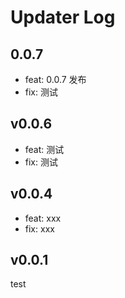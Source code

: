 # Updater Log

## 0.0.7

- feat: 0.0.7 发布
- fix: 测试

## v0.0.6

- feat: 测试
- fix: 测试

## v0.0.4

- feat: xxx
- fix: xxx

## v0.0.1

test

